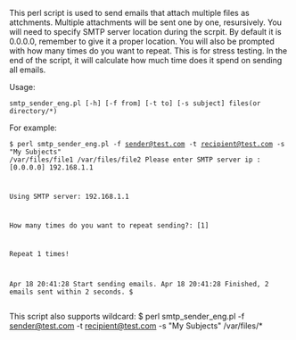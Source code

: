 This perl script is used to send emails that attach multiple files as attchments.
Multiple attachments will be sent one by one, resursively.
You will need to specify SMTP server location during the scrpit. By default it is 0.0.0.0, remember to give it a proper location.
You will also be prompted with how many times do you want to repeat. This is for stress testing.
In the end of the script, it will calculate how much time does it spend on sending all emails.


Usage: 
<p><code><pre>smtp_sender_eng.pl [-h] [-f from] [-t to] [-s subject] files(or directory/*)
</code></pre>

For example: 
<code><pre>$ perl smtp_sender_eng.pl -f sender@test.com -t recipient@test.com -s "My Subjects" /var/files/file1 /var/files/file2 
Please enter SMTP server ip : [0.0.0.0] 192.168.1.1

Using SMTP server: 192.168.1.1

How many times do you want to repeat sending?: [1] 

Repeat 1 times!

Apr 18 20:41:28 Start sending emails.
Apr 18 20:41:28 Finished, 2 emails sent within 2 seconds.
$</code></pre>

This script also supports wildcard:
$ perl smtp_sender_eng.pl -f sender@test.com -t recipient@test.com -s "My Subjects" /var/files/*
